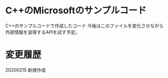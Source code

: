 # C++のMicrosoftのサンプルコード

C++のサンプルコードで作成したコード
今後はこのファイルを変化させながら外部情報を習得するAPIを試す予定。

# 変更履歴
20200215 新規作成